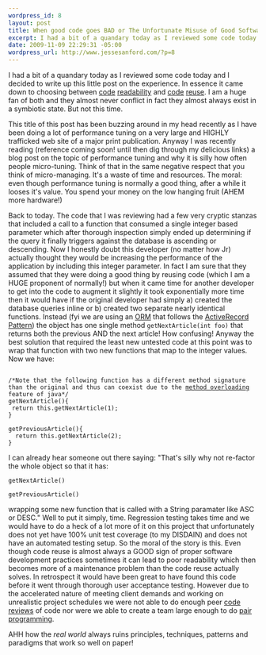 ```yaml
--- 
wordpress_id: 8
layout: post
title: When good code goes BAD or The Unfortunate Misuse of Good Software Development Principles
excerpt: I had a bit of a quandary today as I reviewed some code today and I decided to write up this little post on the experience. In essence it came down to choosing between code clarity and code reuse. I am a huge fan of both and they almost never conflict in fact they almost always exist in a symbiotic state. But not this time.
date: 2009-11-09 22:29:31 -05:00
wordpress_url: http://www.jessesanford.com/?p=8
---
```

I had a bit of a quandary today as I reviewed some code today and I decided to write up this little post on the experience. In essence it came down to choosing between <a href="http://www.fulltablescan.com/index.php?/archives/140-Toms-First-Law-Code-Readability-is-the-Key-to-Long-term-Software-Quality.html">code</a> <a href="http://haacked.com/archive/2007/04/20/write-readable-code-by-making-its-intentions-clear.aspx">readability</a> and <a href="http://en.wikipedia.org/wiki/Code_reuse">code</a> <a href="http://devlicio.us/blogs/tim_barcz/archive/2009/03/09/real-life-code-reuse.aspx">reuse</a>. I am a huge fan of both and they almost never conflict in fact they almost always exist in a symbiotic state. But not this time.

This title of this post has been buzzing around in my head recently as I have been doing a lot of performance tuning on a very large and HIGHLY trafficked web site of a major print publication. Anyway I was recently reading (reference coming soon! until then dig through my delicious links) a blog post on the topic of performance tuning and why it is silly how often people micro-tuning. Think of that in the same negative respect that you think of micro-managing. It's a waste of time and resources. The moral: even though performance tuning is normally a good thing, after a while it looses it's value. You spend your money on the low hanging fruit (AHEM more hardware!)

Back to today. The code that I was reviewing had a few very cryptic stanzas that included a call to a function that consumed a single integer based parameter which after thorough inspection simply ended up determining if the query it finally triggers against the database is ascending or descending. Now I honestly doubt this developer (no matter how Jr) actually thought they would be increasing the performance of the application by including this integer parameter. In fact I am sure that they assumed that they were doing a good thing by reusing code (which I am a HUGE proponent of normally!) but when it came time for another developer to get into the code to augment it slightly it took exponentially more time then it would have if the original developer had simply a) created the database queries inline or b) created two separate nearly identical functions. Instead (fyi we are using an <a href="http://en.wikipedia.org/wiki/Object-relational_mapping">ORM</a> that follows the <a href="http://en.wikipedia.org/wiki/Active_record_pattern">ActiveRecord</a> <a href="http://martinfowler.com/eaaCatalog/activeRecord.html">Pattern</a>) the object has one single method <code>getNextArticle(int foo)</code> that returns both the previous AND the next article! How confusing! Anyway the best solution that required the least new untested code at this point was to wrap that function with two new functions that map to the integer values. Now we have:

<code>
/*Note that the following function has a different method signature than the original and thus can coexist due to the <a href="http://en.wikipedia.org/wiki/Method_overloading">method overloading</a> feature of java*/
getNextArticle(){ 
 return this.getNextArticle(1);
}
</code>

<code>
getPreviousArticle(){
  return this.getNextArticle(2);
}
</code>

I can already hear someone out there saying: "That's silly why not re-factor the whole object so that it has:

<code>getNextArticle()</code> 

<code>getPreviousArticle()</code>

wrapping some new function that is called with a String paramater like ASC or DESC." Well to put it simply, time. Regression testing takes time and we would have to do a heck of a lot more of it on this project that unfortunately does not yet have 100% unit test coverage (to my DISDAIN) and does not have an automated testing setup. So the moral of the story is this. Even though code reuse is almost always a GOOD sign of proper software development practices sometimes it can lead to poor readability which then becomes more of a maintenance problem than the code reuse actually solves. In retrospect it would have been great to have found this code before it went through thorough user acceptance testing. However due to the accelerated nature of meeting client demands and working on unrealistic project schedules we were not able to do enough peer <a href="http://en.wikipedia.org/wiki/Code_review">code reviews</a> of code nor were we able to create a team large enough to do <a href="http://en.wikipedia.org/wiki/Pair_programming">pair programming</a>. 

AHH how the <em>real world</em> always ruins principles, techniques, patterns and paradigms that work so well on paper!
